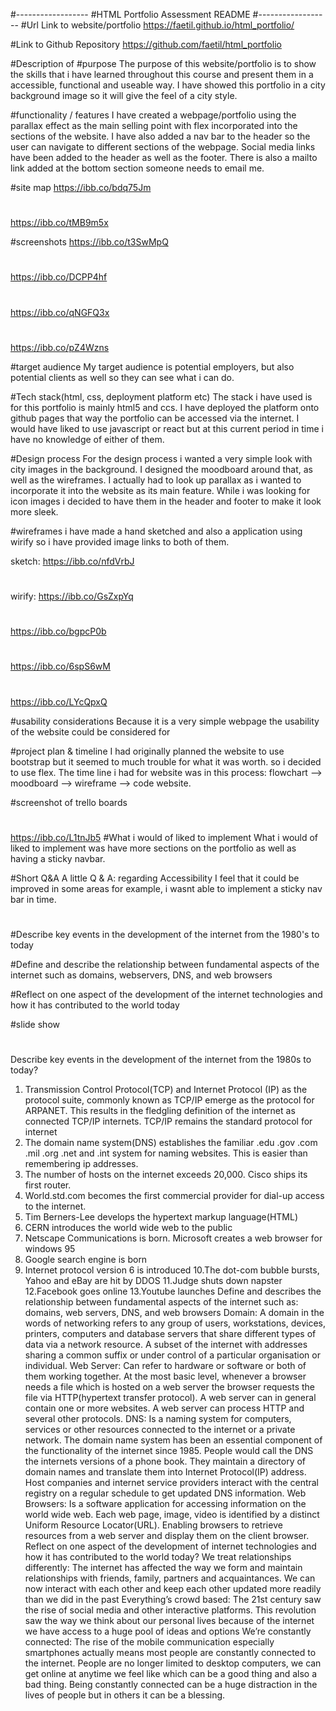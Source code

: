 #------------------
#HTML Portfolio Assessment README
#------------------
#Url Link to website/portfolio
https://faetil.github.io/html_portfolio/

#Link to Github Repository
https://github.com/faetil/html_portfolio

#Description of
#purpose
The purpose of this website/portfolio is to show the skills that i have learned throughout this course and present them in a accessible, functional and useable way.
I have showed this portfolio in a city background image so it will give the feel of a city style.

#functionality / features
I have created a webpage/portfolio using the parallax effect as the main selling point with flex incorporated into the sections of the website. I have also added a nav bar to the header so the user can navigate to different sections of the webpage. Social media links have been added to the header as well as the footer. There is also a mailto link added at the bottom section someone needs to email me.

#site map
https://ibb.co/bdq75Jm
#
https://ibb.co/tMB9m5x

#screenshots
https://ibb.co/t3SwMpQ
#
https://ibb.co/DCPP4hf
#
https://ibb.co/qNGFQ3x
#
https://ibb.co/pZ4Wzns

#target audience
My target audience is potential employers, but also potential clients as well so they can see what i can do. 

#Tech stack(html, css, deployment platform etc)
The stack i have used is for this portfolio is mainly html5 and ccs. I have deployed the platform onto github pages that way the portfolio can be accessed via the internet. I would have liked to use javascript or react but at this current period in time i have no knowledge of either of them.

#Design process
For the design process i wanted a very simple look with city images in the background. I designed the moodboard around that, as well as the wireframes. I actually had to look up parallax as i wanted to incorporate it into the website as its main feature. While i was looking for icon images i decided to have them in the header and footer to make it look more sleek.

#wireframes
i have made a hand sketched and also a application using wirify so i have provided image links to both of them.

sketch:
https://ibb.co/nfdVrbJ
#
wirify:
https://ibb.co/GsZxpYq
#
https://ibb.co/bgpcP0b
#
https://ibb.co/6spS6wM
#
https://ibb.co/LYcQpxQ


#usability considerations
Because it is a very simple webpage the usability of the website could be considered for 

#project plan & timeline
I had originally planned the website to use bootstrap but it seemed to much trouble for what it was worth. so i decided to use flex. The time line i had for website was in this process: flowchart --> moodboard --> wireframe --> code website. 

#screenshot of trello boards
#
https://ibb.co/L1tnJb5
#What i would of liked to implement
What i would of liked to implement was have more sections on the portfolio as well as having a sticky navbar. 


#Short Q&A 
A little Q & A: 
regarding Accessibility I feel that it could be improved in some areas for example, i wasnt able to implement a sticky nav bar in time. 

#

#Describe key events in the development of the internet from the 1980's to today

#Define and describe the relationship between fundamental aspects of the internet such as domains, webservers, DNS, and web browsers

#Reflect on one aspect of the development of the internet technologies and how it has contributed to the world today

#slide show

#
Describe key events in the development of the internet from the 1980s to today?
1. Transmission Control Protocol(TCP) and Internet Protocol (IP) as the protocol suite, commonly known as TCP/IP emerge as the protocol for ARPANET. This results in the fledgling definition of the internet as connected TCP/IP internets. TCP/IP remains the standard protocol for internet
2. The domain name system(DNS) establishes the familiar .edu .gov .com .mil .org .net and .int system for naming websites. This is easier than remembering ip addresses.
3. The number of hosts on the internet exceeds 20,000. Cisco ships its first router.
4. World.std.com becomes the first commercial provider for dial-up access to the
internet.
5. Tim Berners-Lee develops the hypertext markup language(HTML)
6. CERN introduces the world wide web to the public
7. Netscape Communications is born. Microsoft creates a web browser for windows
95
8. Google search engine is born
9. Internet protocol version 6 is introduced
10.The dot-com bubble bursts, Yahoo and eBay are hit by DDOS 11.Judge shuts down napster
12.Facebook goes online
13.Youtube launches
Define and describes the relationship between fundamental aspects of the internet such as: domains, web servers, DNS, and web browsers
Domain:​ A domain in the words of networking refers to any group of users, workstations, devices, printers, computers and database servers that share different types of data via a network resource.
A subset of the internet with addresses sharing a common suffix or under control of a particular organisation or individual.
Web Server:​ Can refer to hardware or software or both of them working together. At the most basic level, whenever a browser needs a file which is hosted on a web server the browser requests the file via HTTP(hypertext transfer protocol). A web server can in general contain one or more websites. A web server can process HTTP and several other protocols.
DNS:​ Is a naming system for computers, services or other resources connected to the internet or a private network. The domain name system has been an essential
component of the functionality of the internet since 1985. People would call the DNS the internets versions of a phone book. They maintain a directory of domain names and translate them into Internet Protocol(IP) address. Host companies and internet service providers interact with the central registry on a regular schedule to get updated DNS information.
Web Browsers:​ Is a software application for accessing information on the world wide web. Each web page, image, video is identified by a distinct Uniform Resource Locator(URL). Enabling browsers to retrieve resources from a web server and display them on the client browser.
Reflect on one aspect of the development of internet technologies and how it has contributed to the world today?
We treat relationships differently: The internet has affected the way we form and maintain relationships with friends, family, partners and acquaintances. We can now interact with each other and keep each other updated more readily than we did in the past
Everything’s crowd based: The 21st century saw the rise of social media and other interactive platforms. This revolution saw the way we think about our personal lives because of the internet we have access to a huge pool of ideas and options
We’re constantly connected: The rise of the mobile communication especially smartphones actually means most people are constantly connected to the internet. People are no longer limited to desktop computers, we can get online at anytime we feel like which can be a good thing and also a bad thing. Being constantly connected can be a huge distraction in the lives of people but in others it can be a blessing.
